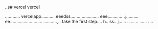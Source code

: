 ..s# vercel
vercel

............
vercelapp...........
eeedss.......................
eee..............;..........
 ee..........................
...........,..
 take the first step....
h..
ss..
j...
..
..
...
..
......
....
